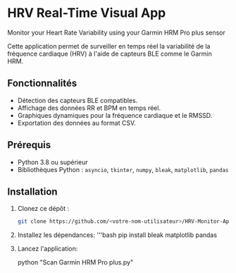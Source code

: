# HRV Real-Time Visual App
Monitor your Heart Rate Variability using your Garmin HRM Pro plus sensor


Cette application permet de surveiller en temps réel la variabilité de la fréquence cardiaque (HRV) à l'aide de capteurs BLE comme le Garmin HRM.

## Fonctionnalités
- Détection des capteurs BLE compatibles.
- Affichage des données RR et BPM en temps réel.
- Graphiques dynamiques pour la fréquence cardiaque et le RMSSD.
- Exportation des données au format CSV.

## Prérequis
- Python 3.8 ou supérieur
- Bibliothèques Python : `asyncio`, `tkinter`, `numpy`, `bleak`, `matplotlib`, `pandas`

## Installation
1. Clonez ce dépôt :
   ```bash
   git clone https://github.com/<votre-nom-utilisateur>/HRV-Monitor-App.git
   
2. Installez les dépendances:
   '''bash
   pip install bleak matplotlib pandas

3. Lancez l'application:

   python "Scan Garmin HRM Pro plus.py"
